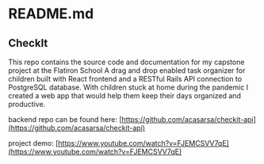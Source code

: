 # README.md

## CheckIt

This repo contains the source code and documentation for my capstone project at the Flatiron School A drag and drop enabled task organizer for children built with React frontend and a RESTful Rails API connection to PostgreSQL database. With children stuck at home during the pandemic I created a web app that would help them keep their days organized and productive.

backend repo can be found here: [https://github.com/acasarsa/checkit-api](https://github.com/acasarsa/checkit-api)   
   
 project demo: [https://www.youtube.com/watch?v=FJEMCSVV7qE](https://www.youtube.com/watch?v=FJEMCSVV7qE)

